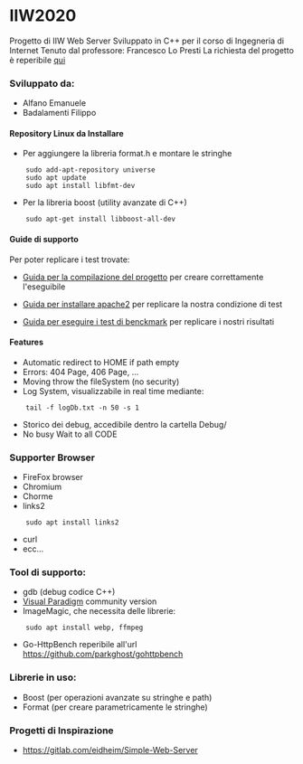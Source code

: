 # IIW2020
Progetto di IIW Web Server
Sviluppato in C++ per il corso di Ingegneria di Internet
Tenuto dal professore: Francesco Lo Presti
La richiesta del progetto è reperibile [qui](https://github.com/Alfystar/IIW2020/blob/master/WebServer_Project.pdf)

### Sviluppato da:
- Alfano Emanuele
- Badalamenti Filippo

#### Repository Linux da Installare
- Per aggiungere la libreria format.h e montare le stringhe
    
```
    sudo add-apt-repository universe
    sudo apt update
    sudo apt install libfmt-dev
```
- Per la libreria boost (utility avanzate di C++)

```
    sudo apt-get install libboost-all-dev
```

#### Guide di supporto
Per poter replicare i test trovate:
- [Guida per la compilazione del progetto](https://github.com/Alfystar/IIW2020/blob/master/ProjectCompiling.md]) per creare correttamente l'eseguibile

- [Guida per installare apache2](https://github.com/Alfystar/IIW2020/blob/master/Install_Apache2.md) per replicare la nostra condizione di test

- [Guida per eseguire i test di benckmark](https://github.com/Alfystar/IIW2020/blob/master/4_Bench/Execute_Test.md) per replicare i nostri risultati


#### Features
- Automatic redirect to HOME if path empty
- Errors: 404 Page, 406 Page, ...
- Moving throw the fileSystem (no security)
- Log System, visualizzabile in real time mediante:
```
	tail -f logDb.txt -n 50 -s 1    
```
- Storico dei debug, accedibile dentro la cartella Debug/
- No busy Wait to all CODE

### Supporter Browser
- FireFox browser
- Chromium
- Chorme
- links2
```
	sudo apt install links2
```
- curl
- ecc...

### Tool di supporto:
- gdb (debug codice C++)
- [Visual Paradigm](https://www.visual-paradigm.com/download/community.jsp) community version
- ImageMagic, che necessita delle librerie:
```
	sudo apt install webp, ffmpeg    
```
- Go-HttpBench reperibile all'url https://github.com/parkghost/gohttpbench

### Librerie in uso:
- Boost (per operazioni avanzate su stringhe e path)
- Format (per creare parametricamente le stringhe)


### Progetti di Inspirazione
- https://gitlab.com/eidheim/Simple-Web-Server
